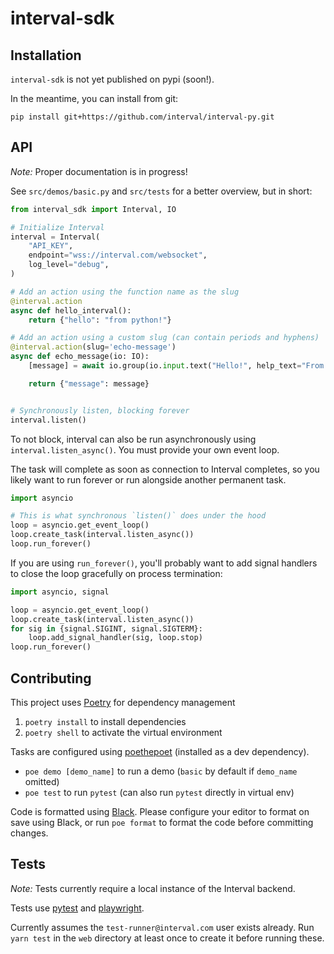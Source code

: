 # interval-sdk

## Installation

`interval-sdk` is not yet published on pypi (soon!).

In the meantime, you can install from git:

```
pip install git+https://github.com/interval/interval-py.git
```

## API

*Note:* Proper documentation is in progress!

See `src/demos/basic.py` and `src/tests` for a better overview, but in short:

```python
from interval_sdk import Interval, IO

# Initialize Interval
interval = Interval(
    "API_KEY",
    endpoint="wss://interval.com/websocket",
    log_level="debug",
)

# Add an action using the function name as the slug
@interval.action
async def hello_interval():
    return {"hello": "from python!"}

# Add an action using a custom slug (can contain periods and hyphens)
@interval.action(slug='echo-message')
async def echo_message(io: IO):
    [message] = await io.group(io.input.text("Hello!", help_text="From python!"))

    return {"message": message}


# Synchronously listen, blocking forever
interval.listen()
```

To not block, interval can also be run asynchronously using
`interval.listen_async()`. You must provide your own event loop.

The task will complete as soon as connection to Interval completes, so you
likely want to run forever or run alongside another permanent task.

```python
import asyncio

# This is what synchronous `listen()` does under the hood
loop = asyncio.get_event_loop()
loop.create_task(interval.listen_async())
loop.run_forever()
```

If you are using `run_forever()`, you'll probably want to add signal handlers
to close the loop gracefully on process termination:

```python
import asyncio, signal

loop = asyncio.get_event_loop()
loop.create_task(interval.listen_async())
for sig in {signal.SIGINT, signal.SIGTERM}:
    loop.add_signal_handler(sig, loop.stop)
loop.run_forever()
```


## Contributing

This project uses [Poetry](https://python-poetry.org/) for dependency
management

1. `poetry install` to install dependencies
2. `poetry shell` to activate the virtual environment

Tasks are configured using [poethepoet](https://github.com/nat-n/poethepoet)
(installed as a dev dependency).

- `poe demo [demo_name]` to run a demo (`basic` by default if `demo_name` omitted)
- `poe test` to run `pytest` (can also run `pytest` directly in virtual env)

Code is formatted using [Black](https://github.com/psf/black). Please configure
your editor to format on save using Black, or run `poe format` to format the
code before committing changes.

## Tests

*Note:* Tests currently require a local instance of the Interval backend.

Tests use [pytest](https://docs.pytest.org/en/7.1.x/) and
[playwright](https://playwright.dev/python/).

Currently assumes the `test-runner@interval.com` user exists already.
Run `yarn test` in the `web` directory at least once to create it before
running these.
